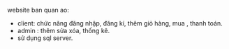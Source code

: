 website ban quan ao:
+ client: chức năng đăng nhập, đăng kí, thêm giỏ hàng, mua , thanh toán.
+ admin : thêm sửa xóa, thống kê.
+ sử dụng sql server.
